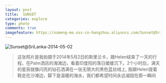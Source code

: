 ```yaml
---
layout: post
title:  SUNSET
categories: explore
type: photo
comments: true
imagefeature: https://xumeng-me.oss-cn-hangzhou.aliyuncs.com/Sunset@SriLanka-2014-05-02?x-oss-process=image/resize,p_30
---
```


![Sunset@SriLanka-2014-05-02](https://xumeng-me.oss-cn-hangzhou.aliyuncs.com/Sunset@SriLanka-2014-05-02)

> 这张照片是我拍摄于2014年5月2日的斯里兰卡，跟Helen结束了一天的行程，在Palm洒店的海滩边，看着印度阳的落日缓缓沉下。2个小时后，满天的星辰就像闪亮的钻石洒满在一张无限大的黑色蓝丝绒上, 我跟Helen提着鞋走在沙滩边，脚下是温暖的海水，我们都希望时间永远凝固在那一瞬间